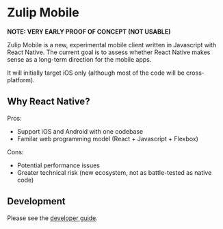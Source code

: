 # Zulip Mobile
**NOTE: VERY EARLY PROOF OF CONCEPT (NOT USABLE)**

Zulip Mobile is a new, experimental mobile client written in Javascript with React Native. The current goal is to assess whether React Native makes sense as a long-term direction for the mobile apps.

It will initially target iOS only (although most of the code will be cross-platform).

## Why React Native?
Pros:
* Support iOS and Android with one codebase
* Familar web programming model (React + Javascript + Flexbox)

Cons:
* Potential performance issues
* Greater technical risk (new ecosystem, not as battle-tested as native code)

## Development

Please see the [developer guide](https://github.com/zulip/zulip-mobile/tree/master/docs/developer-guide.md).
